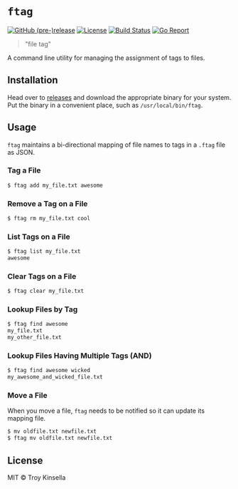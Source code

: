 # `ftag`

[![GitHub (pre-)release](https://img.shields.io/github/release/troykinsella/ftaG/all.svg)](https://github.com/troykinsella/ftag/releases)
[![License](https://img.shields.io/github/license/troykinsella/ftag.svg)](https://github.com/troykinsella/ftag/blob/master/LICENSE)
[![Build Status](https://travis-ci.org/troykinsella/ftag.svg?branch=master)](https://travis-ci.org/troykinsella/ftag)
[![Go Report](https://goreportcard.com/badge/github.com/troykinsella/ftag)](https://goreportcard.com/report/github.com/troykinsella/ftag)

> "file tag"

A command line utility for managing the assignment of tags to files.

## Installation

Head over to [releases](https://github.com/troykinsella/ftag/releases) and download the appropriate binary for your system.
Put the binary in a convenient place, such as `/usr/local/bin/ftag`.

## Usage

`ftag` maintains a bi-directional mapping of file names to tags in a `.ftag` file as JSON.

### Tag a File

```bash
$ ftag add my_file.txt awesome
```

### Remove a Tag on a File

```bash
$ ftag rm my_file.txt cool
```

### List Tags on a File

```bash
$ ftag list my_file.txt
awesome
```

### Clear Tags on a File

```bash
$ ftag clear my_file.txt
```

### Lookup Files by Tag

```bash
$ ftag find awesome
my_file.txt
my_other_file.txt
```

### Lookup Files Having Multiple Tags (AND)

```bash
$ ftag find awesome wicked
my_awesome_and_wicked_file.txt
```

### Move a File

When you move a file, `ftag` needs to be notified so it can update its mapping file.

```bash
$ mv oldfile.txt newfile.txt
$ ftag mv oldfile.txt newfile.txt
```

## License

MIT © Troy Kinsella
